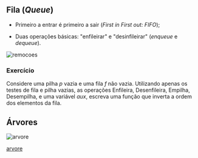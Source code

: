 ## Fila (*Queue*)

* Primeiro a entrar é primeiro a sair (*First in First out: FIFO*);

* Duas operações básicas: "enfileirar" e "desinfileirar" (*enqueue* e *dequeue*).

![remocoes](../images/stack-queue/queue.svg)


### Exercício

Considere uma pilha *p* vazia e uma fila *f* não vazia. Utilizando apenas os testes
de fila e pilha vazias, as operações Enfileira, Desenfileira, Empilha, Desempilha, e
uma variável *aux*, escreva uma função que inverta a ordem dos elementos da fila.


## Árvores

![arvore](../images/arvore/arvore.svg)

[arvore](../images/arvore/arvore.svg)